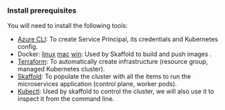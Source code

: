 ### Install prerequisites

You will need to install the following tools:

* [Azure CLI](https://docs.microsoft.com/en-us/cli/azure/install-azure-cli?view=azure-cli-latest): To create Service Principal, its credentials and Kubernetes config.
* Docker: [linux](https://docs.docker.com/install/linux/docker-ce/ubuntu/) [mac](https://docs.docker.com/docker-for-mac/install/) [win](https://docs.docker.com/docker-for-windows/install/): Used by Skaffold to build and push images  .
* [Terraform](https://www.terraform.io/downloads.html): To automatically create infrastructure (resource group, managed Kubernetes cluster).
* [Skaffold](https://skaffold.dev/docs/getting-started/#installing-skaffold): To populate the cluster with all the items to run the microservices application (control plane, worker pods).
* [Kubectl](https://kubernetes.io/docs/tasks/tools/install-kubectl/): Used by skaffold to control the cluster, we will also use it to inspect it from the command line.